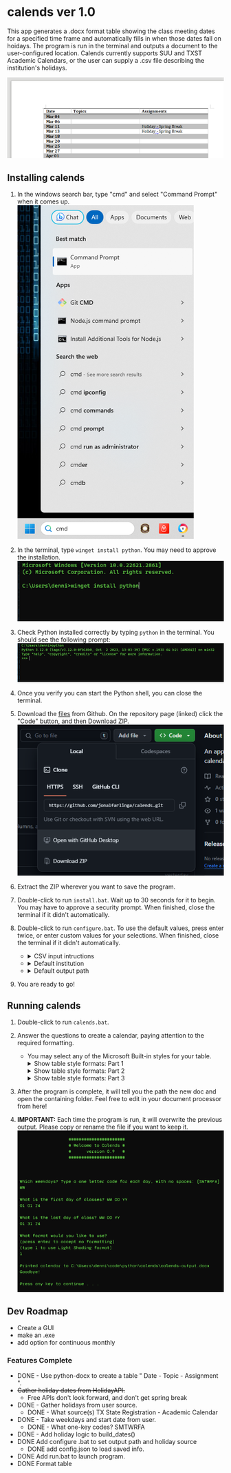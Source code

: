 # calends ver 1.0
This app generates a .docx format table showing the class meeting dates for a specified time frame and automatically fills in when those dates fall on hoidays. The program is run in the terminal and outputs a document to the user-configured location. Calends currently supports SUU and TXST Academic Calendars, or the user can supply a .csv file describing the institution's holidays.

![Output screenshot](/img/calends_screenshot.png)

## Installing calends

1. In the windows search bar, type "cmd" and select "Command Prompt" when it comes up.<br>
![Start cmd](/img/cmd.png)

2. In the terminal, type <code>winget install python</code>. You may need to approve the installation.<br>
![winget install](/img/winget.png)

3. Check Python installed correctly by typing <code>python</code> in the terminal. You should see the following prompt:<br>
![python](/img/python.png)

4. Once you verify you can start the Python shell, you can close the terminal.

5. Download the [files](https://github.com/jonalfarlinga/calends) from Github. On the repository page (linked) click the "Code" button, and then Download ZIP.<br>
![github screenshot](/img/github_screenshot.png)

6. Extract the ZIP wherever you want to save the program.
7. Double-click to run <code>install.bat</code>. Wait up to 30 seconds for it to begin. You may have to approve a security prompt. When finished, close the terminal if it didn't automatically.
8. Double-click to run <code>configure.bat</code>. To use the default values, press enter twice, or enter custom values for your selections. When finished, close the terminal if it didn't automatically.<br>
    - <details>
        <summary>CSV input intructions</summary>
        <div>
        <p>If you choose to use a .csv to supply your institution's holidays, you will need to modify the file called 'holidays.csv' in the 'files' subdirectory.</p>
        <p>The file should have headers "start", "end", and "name", and include the first and last dates of the holiday in mm/dd/yyyy format, and the name of the holiday.</P>
        </div>
      </details>
    - <details>
        <summary>Default institution</summary>
        <p>TXST</p>
      </details>
    - <details>
        <summary>Default output path</summary>
        <p>User home (e.g. C:\\Users\username\ )</p>
      </details>
9. You are ready to go!

## Running calends

1. Double-click to run <code>calends.bat</code>.

2. Answer the questions to create a calendar, paying attention to the required formatting.
    - You may select any of the Microsoft Built-in styles for your table.<br>
    <ul>
        <details>
        <summary>Show table style formats: Part 1</summary>
        <ul class="simple">
            <li>Table Normal</li>
            <li>Colorful Grid</li>
            <li>Colorful Grid Accent 1</li>
            <li>Colorful Grid Accent 2</li>
            <li>Colorful Grid Accent 3</li>
            <li>Colorful Grid Accent 4</li>
            <li>Colorful Grid Accent 5</li>
            <li>Colorful Grid Accent 6</li>
            <li>Colorful List</li>
            <li>Colorful List Accent 1</li>
            <li>Colorful List Accent 2</li>
            <li>Colorful List Accent 3</li>
            <li>Colorful List Accent 4</li>
            <li>Colorful List Accent 5</li>
            <li>Colorful List Accent 6</li>
            <li>Colorful Shading</li>
            <li>Colorful Shading Accent 1</li>
            <li>Colorful Shading Accent 2</li>
            <li>Colorful Shading Accent 3</li>
            <li>Colorful Shading Accent 4</li>
            <li>Colorful Shading Accent 5</li>
            <li>Colorful Shading Accent 6</li>
            <li>Dark List</li>
            <li>Dark List Accent 1</li>
            <li>Dark List Accent 2</li>
            <li>Dark List Accent 3</li>
            <li>Dark List Accent 4</li>
            <li>Dark List Accent 5</li>
            <li>Dark List Accent 6</li>
        </ul>
        </details>
        <details>
            <summary>Show table style formats: Part 2</summary>
            <ul class="simple">
                <li>Light Grid</li>
                <li>Light Grid Accent 1</li>
                <li>Light Grid Accent 2</li>
                <li>Light Grid Accent 3</li>
                <li>Light Grid Accent 4</li>
                <li>Light Grid Accent 5</li>
                <li>Light Grid Accent 6</li>
                <li>Light List</li>
                <li>Light List Accent 1</li>
                <li>Light List Accent 2</li>
                <li>Light List Accent 3</li>
                <li>Light List Accent 4</li>
                <li>Light List Accent 5</li>
                <li>Light List Accent 6</li>
                <li>Light Shading</li>
                <li>Light Shading Accent 1</li>
                <li>Light Shading Accent 2</li>
                <li>Light Shading Accent 3</li>
                <li>Light Shading Accent 4</li>
                <li>Light Shading Accent 5</li>
                <li>Light Shading Accent 6</li>
                <li>Medium Grid 1</li>
                <li>Medium Grid 1 Accent 1</li>
                <li>Medium Grid 1 Accent 2</li>
                <li>Medium Grid 1 Accent 3</li>
                <li>Medium Grid 1 Accent 4</li>
                <li>Medium Grid 1 Accent 5</li>
                <li>Medium Grid 1 Accent 6</li>
                <li>Medium Grid 2</li>
                <li>Medium Grid 2 Accent 1</li>
                <li>Medium Grid 2 Accent 2</li>
                <li>Medium Grid 2 Accent 3</li>
                <li>Medium Grid 2 Accent 4</li>
                <li>Medium Grid 2 Accent 5</li>
                <li>Medium Grid 2 Accent 6</li>
                <li>Medium Grid 3</li>
                <li>Medium Grid 3 Accent 1</li>
                <li>Medium Grid 3 Accent 2</li>
                <li>Medium Grid 3 Accent 3</li>
                <li>Medium Grid 3 Accent 4</li>
                <li>Medium Grid 3 Accent 5</li>
                <li>Medium Grid 3 Accent 6</li>
            </ul>
        </details>
        <details>
            <summary>Show table style formats: Part 3</summary>
            <ul class="simple">
                <li>Medium List 1</li>
                <li>Medium List 1 Accent 1</li>
                <li>Medium List 1 Accent 2</li>
                <li>Medium List 1 Accent 3</li>
                <li>Medium List 1 Accent 4</li>
                <li>Medium List 1 Accent 5</li>
                <li>Medium List 1 Accent 6</li>
                <li>Medium List 2</li>
                <li>Medium List 2 Accent 1</li>
                <li>Medium List 2 Accent 2</li>
                <li>Medium List 2 Accent 3</li>
                <li>Medium List 2 Accent 4</li>
                <li>Medium List 2 Accent 5</li>
                <li>Medium List 2 Accent 6</li>
                <li>Medium Shading 1</li>
                <li>Medium Shading 1 Accent 1</li>
                <li>Medium Shading 1 Accent 2</li>
                <li>Medium Shading 1 Accent 3</li>
                <li>Medium Shading 1 Accent 4</li>
                <li>Medium Shading 1 Accent 5</li>
                <li>Medium Shading 1 Accent 6</li>
                <li>Medium Shading 2</li>
                <li>Medium Shading 2 Accent 1</li>
                <li>Medium Shading 2 Accent 2</li>
                <li>Medium Shading 2 Accent 3</li>
                <li>Medium Shading 2 Accent 4</li>
                <li>Medium Shading 2 Accent 5</li>
                <li>Medium Shading 2 Accent 6</li>
                <li>Table Grid</li>
            </ul>
        </details>
    </ul>

3. After the program is complete, it will tell you the path the new doc and open the containing folder. Feel free to edit in your document processor from here!

4. <b>IMPORTANT:</b> Each time the program is run, it will overwrite the previous output. Please copy or rename the file if you want to keep it.<br>
![runtime screenshot](/img/runtime_screenshot.png)

## Dev Roadmap

 - Create a GUI
 - make an .exe
 - add option for continuous monthly

 ### Features Complete

 - DONE - Use python-docx to create a table " Date - Topic - Assignment ".
 - ~~Gather holiday dates from HolidayAPI.~~
    - Free APIs don't look forward, and don't get spring break
 - DONE - Gather holidays from user source.
    - DONE - What source(s) TX State Registration - Academic Calendar
 - DONE - Take weekdays and start date from user.
    - DONE - What one-key codes? SMTWRFA
 - DONE - Add holiday logic to build_dates()
 - DONE Add configure .bat to set output path and holiday source
    - DONE add config.json to load saved info.
 - DONE Add run.bat to launch program.
 - DONE Format table

